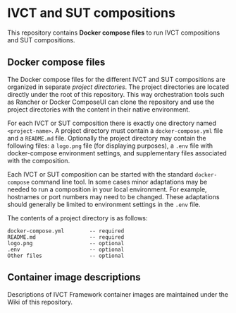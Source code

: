 # IVCT and SUT compositions
This repository contains **Docker compose files** to run IVCT compositions and SUT compositions.

## Docker compose files

The Docker compose files for the different IVCT and SUT compositions are organized in separate *project directories*. The project directories are located directly under the root of this repository. This way orchestration tools such as Rancher or Docker ComposeUI can clone the repository and use the project directories with the content in their native environment.

For each IVCT or SUT composition there is exactly one directory named `<project-name>`. A project directory must contain a `docker-compose.yml` file and a `README.md` file. Optionally the project directory may contain the following files: a `logo.png` file (for displaying purposes), a `.env` file with docker-compose environment settings, and supplementary files associated with the composition.

Each IVCT or SUT composition can be started with the standard `docker-compose` command line tool. In some cases minor adaptations may be needed to run a composition in your local environment. For example, hostnames or port numbers may need to be changed. These adaptations should generally be limited to environment settings in the `.env` file.

The contents of a project directory is as follows:

```
docker-compose.yml        -- required
README.md                 -- required
logo.png                  -- optional
.env                      -- optional
Other files               -- optional
```

## Container image descriptions

Descriptions of IVCT Framework container images are maintained under the Wiki of this repository.

